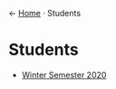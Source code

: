 &larr; [Home](../README.md) &middot; Students

# Students

- [Winter Semester 2020](./ws-20/README.md)
